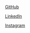 [GitHub](http://github.com)

[LinkedIn](https://www.linkedin.com/feed/?trk=onboarding-landing)

[Instagram](https://www.instagram.com/)
